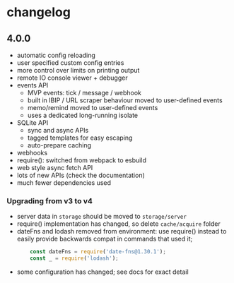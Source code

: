 # changelog

## 4.0.0
- automatic config reloading
- user specified custom config entries
- more control over limits on printing output
- remote IO console viewer + debugger
- events API
    - MVP events: tick / message / webhook
    - built in IBIP / URL scraper behaviour moved to user-defined events
    - memo/remind moved to user-defined events
    - uses a dedicated long-running isolate
- SQLite API
    - sync and async APIs
    - tagged templates for easy escaping
    - auto-prepare caching
- webhooks 
- require(): switched from webpack to esbuild
- web style async fetch API
- lots of new APIs (check the documentation)
- much fewer dependencies used

### Upgrading from v3 to v4

- server data in `storage` should be moved to `storage/server`
- require() implementation has changed, so delete `cache/acquire` folder
- dateFns and lodash removed from environment: use require() instead
    to easily provide backwards compat in commands that used it;
    ```javascript
        const dateFns = require('date-fns@1.30.1');
        const _ = require('lodash');
    ```
- some configuration has changed; see docs for exact detail
